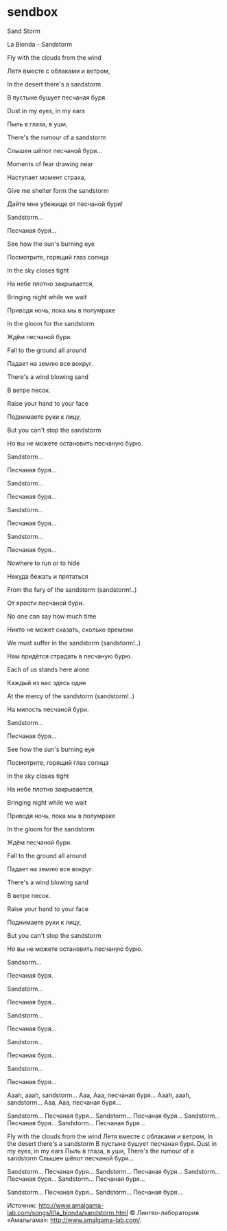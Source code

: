 # sendbox

Sand Storm

La Bionda - Sandstorm 

Fly with the clouds from the wind

Летя вместе с облаками и ветром,

In the desert there's a sandstorm

В пустыне бушует песчаная буря.

Dust in my eyes, in my ears

Пыль в глаза, в уши,

There's the rumour of a sandstorm

Слышен шёпот песчаной бури...

Moments of fear drawing near

Наступает момент страха,

Give me shelter form the sandstorm

Дайте мне убежище от песчаной бури!

Sandstorm...

Песчаная буря...




See how the sun's burning eye

Посмотрите, горящий глаз солнца

In the sky closes tight

На небе плотно закрывается,

Bringing night while we wait

Приводя ночь, пока мы в полумраке

In the gloom for the sandstorm

Ждём песчаной бури.

Fall to the ground all around

Падает на землю все вокруг.

There's a wind blowing sand

В ветре песок.

Raise your hand to your face

Поднимаете руки к лицу,

But you can't stop the sandstorm

Но вы не можете остановить песчаную бурю.





Sandstorm...

Песчаная буря...

Sandstorm...

Песчаная буря...

Sandstorm...

Песчаная буря...

Sandstorm...

Песчаная буря...





Nowhere to run or to hide

Некуда бежать и прятаться

From the fury of the sandstorm (sandstorm!..)

От ярости песчаной бури.

No one can say how much time

Никто не может сказать, сколько времени

We must suffer in the sandstorm (sandstorm!..)

Нам придётся страдать в песчаную бурю.

Each of us stands here alone

Каждый из нас здесь один

At the mercy of the sandstorm (sandstorm!..)

На милость песчаной бури.

Sandstorm...

Песчаная буря...





See how the sun's burning eye

Посмотрите, горящий глаз солнца

In the sky closes tight

На небе плотно закрывается,

Bringing night while we wait

Приводя ночь, пока мы в полумраке

In the gloom for the sandstorm

Ждём песчаной бури.

Fall to the ground all around

Падает на землю все вокруг.

There's a wind blowing sand

В ветре песок.

Raise your hand to your face

Поднимаете руки к лицу,

But you can't stop the sandstorm

Но вы не можете остановить песчаную бурю.

Sandsorm...

Песчаная буря.





Sandstorm...

Песчаная буря...

Sandstorm...

Песчаная буря...

Sandstorm...

Песчаная буря...

Sandstorm...

Песчаная буря...



Aaah, aaah, sandstorm...
Ааа, Ааа, песчаная буря...
Aaah, aaah, sandstorm...
Ааа, Ааа, песчаная буря...


Sandstorm...
Песчаная буря...
Sandstorm...
Песчаная буря...
Sandstorm...
Песчаная буря...
Sandstorm...
Песчаная буря...


Fly with the clouds from the wind
Летя вместе с облаками и ветром,
In the desert there's a sandstorm
В пустыне бушует песчаная буря.
Dust in my eyes, in my ears
Пыль в глаза, в уши,
There's the rumour of a sandstorm
Слышен шёпот песчаной бури...


Sandstorm...
Песчаная буря...
Sandstorm...
Песчаная буря...
Sandstorm...
Песчаная буря...
Sandstorm...
Песчаная буря...


Sandstorm...
Песчаная буря...
Sandstorm...
Песчаная буря...

Источник: http://www.amalgama-lab.com/songs/l/la_bionda/sandstorm.html
© Лингво-лаборатория «Амальгама»: http://www.amalgama-lab.com/.